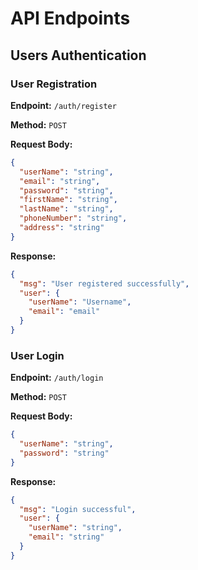 # **API Endpoints**

## Users Authentication

### User Registration

**Endpoint:** `/auth/register`

**Method:** `POST`

**Request Body:**

```json
{
  "userName": "string",
  "email": "string",
  "password": "string",
  "firstName": "string",
  "lastName": "string",
  "phoneNumber": "string",
  "address": "string"
}
```

**Response:**

```json
{
  "msg": "User registered successfully",
  "user": {
    "userName": "Username",
    "email": "email"
  }
}
```

### User Login

**Endpoint:** `/auth/login`

**Method:** `POST`

**Request Body:**

```json
{
  "userName": "string",
  "password": "string"
}
```

**Response:**

```json
{
  "msg": "Login successful",
  "user": {
    "userName": "string",
    "email": "string"
  }
}
```
